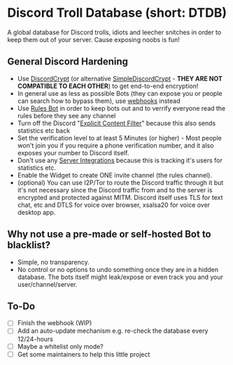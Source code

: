 # Discord Troll Database (short: DTDB)
A global database for Discord trolls, idiots and leecher snitches in order to keep them out of your server. Cause exposing noobs is fun!


## General Discord Hardening
* Use [DiscordCrypt](https://gitlab.com/leogx9r/DiscordCrypt) (or alternative [SimpleDiscordCrypt](https://gitlab.com/An0/SimpleDiscordCrypt) - **THEY ARE NOT COMPATIBLE TO EACH OTHER**) to get end-to-end encryption!
* In general use as less as possible Bots (they can expose you or people can search how to bypass them), use [webhooks](https://birdie0.github.io/discord-webhooks-guide/services/ifttt.html) instead
* Use [Rules Bot](https://discordbots.org/bot/rulesbot) in order to keep bots out and to verrify everyone read the rules before they see any channel
* Turn off the Discord "[Explicit Content Filter](https://blog.discordapp.com/discord-safety-boost-2d592ea3b14a?gi=af380bd8186a)" because this also sends statistics etc back
* Set the verification level to at least 5 Minutes (or higher) - Most people won't join you if you require a phone verification number, and it also exposes your number to Discord itself.
* Don't use any [Server Integrations](https://discordapp.com/streamkit) because this is tracking it's users for statistics etc.
* Enable the Widget to create ONE invite channel (the rules channel).
* (optional) You can use I2P/Tor to route the Discord traffic through  it but it's not necessary since the Discord traffic from and to the server is encrypted and protected against MITM. Discord itself uses TLS for text chat, etc and DTLS for voice over browser, xsalsa20 for voice over desktop app.


## Why not use a pre-made or self-hosted Bot to blacklist?
* Simple, no transparency. 
* No control or no options to undo something once they are in a hidden database. The bots itself might leak/expose or even track you and your user/channel/server.


## To-Do

- [ ] Finish the webhook (WIP)
- [ ] Add an auto-update mechanism e.g. re-check the database every 12/24-hours 
- [ ] Maybe a whitelist only mode?
- [ ] Get some maintainers to help this little project 
